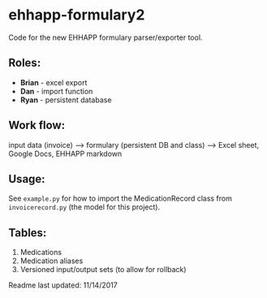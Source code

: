 # ehhapp-formulary2

Code for the new EHHAPP formulary parser/exporter tool. 

## Roles:
* **Brian** - excel export
* **Dan** - import function
* **Ryan** - persistent database

## Work flow: 

input data (invoice) --> formulary (persistent DB and class) --> Excel sheet, Google Docs, EHHAPP markdown

## Usage: 

See `example.py` for how to import the MedicationRecord class from `invoicerecord.py` (the model for this project).

## Tables: 

1. Medications
2. Medication aliases
3. Versioned input/output sets (to allow for rollback)

Readme last updated: 11/14/2017
